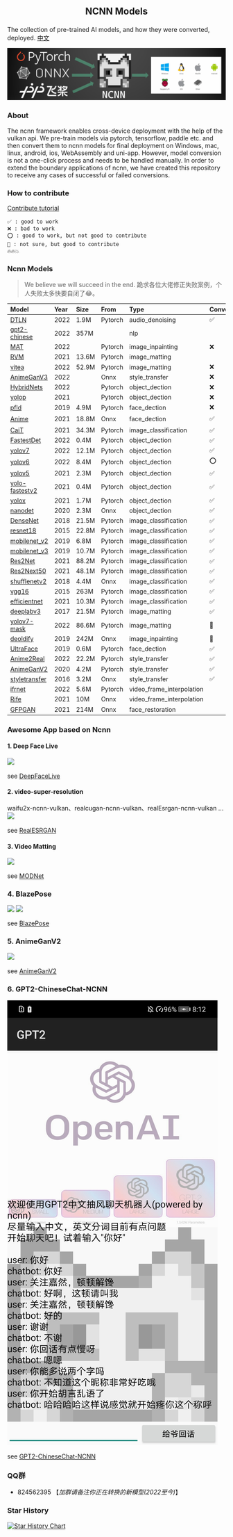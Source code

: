 ##  <p align="center"> NCNN Models </p>

The collection of pre-trained AI models, and how they were converted, deployed. [中文](README-CN.md)

![](docs/images/logo.png)

### About

The ncnn framework enables cross-device deployment with the help of the vulkan api. We pre-train models via pytorch, tensorflow, paddle etc. and then convert them to ncnn models for final deployment on Windows, mac, linux, android, ios, WebAssembly and uni-app. However, model conversion is not a one-click process and needs to be handled manually. In order to extend the boundary applications of ncnn, we have created this repository to receive any cases of successful or failed conversions.

### How to contribute

[Contribute tutorial](contribute.md)

	✅ : good to work
    ❌ : bad to work
    ⭕ : good to work, but not good to contribute
    🤔 : not sure, but good to contribute
    🔥🔥💥
### Ncnn Models

> We believe we will succeed in the end. 跪求各位大佬修正失败案例，个人失败太多快要自闭了😂。

| Model                                             | Year | Size  | From    | Type                      | Convert | NCNN | Hot  |
| :------------------------------------------------ | :--- | :---- | :------ | :------------------------ | :------ | :--- | :--- |
| [DTLN](audio_denoising/dtln)                      | 2022 | 1.9M  | Pytorch | audio_denoising           | ✅       | ✅    | 🔥    |
| [gpt2-chinese](nlp/gpt2-chinese)                  | 2022 | 357M  |         | nlp                       |         | ⭕    |      |
| [MAT](image_inpainting/mat)                       | 2022 |       | Pytorch | image_inpainting          | ❌       |      | 💥    |
| [RVM](image_matting/RVM)                          | 2021 | 13.6M | Pytorch | image_matting             |         | ✅    | 💥    |
| [vitea](image_matting/vitea)                      | 2022 | 52.9M | Pytorch | image_matting             | ❌       |      |      |
| [AnimeGanV3](style_transfer/animeganv3)           | 2022 |       | Onnx    | style_transfer            | ❌       |      | 🔥    |
| [HybridNets](object_dection/hybridnets)           | 2022 |       | Pytorch | object_dection            | ❌       |      |      |
| [yolop](object_dection/yolop)                     | 2021 |       | Pytorch | object_dection            | ❌       | 🤔    | 💥    |
| [pfld](face_dection/pfld)                         | 2019 | 4.9M  | Pytorch | face_dection              | ❌       | ✅    |      |
| [Anime](face_dection/Anime_Face)                  | 2021 | 18.8M | Onnx    | face_dection              | ✅       | ⭕    |      |
| [CaiT](image_classification/cait)                 | 2021 | 34.3M | Pytorch | image_classification      | ✅       |      |      |
| [FastestDet](object_dection/fastestdet)           | 2022 | 0.4M  | Pytorch | object_dection            | ✅       | ✅    | 💥    |
| [yolov7](object_dection/yolov7)                   | 2022 | 12.1M | Pytorch | object_dection            | ✅       | ✅    | 💥    |
| [yolov6](object_dection/yolov6)                   | 2022 | 8.4M  | Pytorch | object_dection            | ⭕       | ✅    |      |
| [yolov5](object_dection/yolov5)                   | 2021 | 2.3M  | Pytorch | object_dection            | ✅       | ✅    | 💥    |
| [yolo-fastestv2](object_dection/yolo-fastestv2)   | 2021 | 0.4M  | Pytorch | object_dection            | ✅       | ✅    | 💥    |
| [yolox](object_dection/yolox)                     | 2021 | 1.7M  | Pytorch | object_dection            | ✅       | ✅    |      |
| [nanodet](object_dection/nanodet)                 | 2020 | 2.3M  | Onnx    | object_dection            | ✅       | ✅    |      |
| [DenseNet](image_classification/denseNet)         | 2018 | 21.5M | Pytorch | image_classification      | ✅       | ✅    |      |
| [resnet18](image_classification/resnet18)         | 2015 | 22.8M | Pytorch | image_classification      | ✅       | ✅    |      |
| [mobilenet_v2](image_classification/mobilenet_v2) | 2019 | 6.8M  | Pytorch | image_classification      | ✅       | ✅    | 🔥    |
| [mobilenet_v3](image_classification/mobilenet_v3) | 2019 | 10.7M | Pytorch | image_classification      | ✅       | ✅    | 🔥    |
| [Res2Net](image_classification/res2net)           | 2021 | 88.2M | Pytorch | image_classification      | ✅       | ✅    |      |
| [Res2Next50](image_classification/res2next50)     | 2021 | 48.1M | Pytorch | image_classification      | ✅       | ✅    |      |
| [shufflenetv2](image_classification/shufflenetv2) | 2018 | 4.4M  | Onnx    | image_classification      | ✅       | ✅    |      |
| [vgg16](image_classification/vgg16)               | 2015 | 263M  | Pytorch | image_classification      | ✅       | ✅    |      |
| [efficientnet](image_classification/efficientnet) | 2021 | 10.3M | Pytorch | image_classification      | ✅       | ✅    | 🔥    |
| [deeplabv3](image_matting/deeplabv3)              | 2017 | 21.5M | Pytorch | image_matting             | ✅       | ✅    |      |
| [yolov7-mask](image_matting/yolov7_mask)          | 2022 | 86.6M | Pytorch | image_matting             | 🤔       | ✅    |      |
| [deoldify](image_inpainting/deoldify)             | 2019 | 242M  | Onnx    | image_inpainting          | 🤔       | ✅    | 🔥    |
| [UltraFace](face_dection/ultraface)               | 2019 | 0.6M  | Pytorch | face_dection              | ✅       | ✅    | 🔥    |
| [Anime2Real](style_transfer/anime2real)           | 2022 | 22.2M | Pytorch | style_transfer            | ✅       | ✅    |      |
| [AnimeGanV2](style_transfer/animeganv2)           | 2020 | 4.2M  | Pytorch | style_transfer            | ✅       | ✅    | 💥    |
| [styletransfer](style_transfer/styletransfer)     | 2016 | 3.2M  | Onnx    | style_transfer            | ✅       | ✅    |      |
| [ifrnet](Video_Frame_Interpolation/ifrnet)        | 2022 | 5.6M  | Pytorch | video_frame_interpolation |         | ✅    | 💥    |
| [Rife](Video_Frame_Interpolation/rife)            | 2021 | 10M   | Onnx    | video_frame_interpolation |         | ✅    |      |
| [GFPGAN](face_dection/GFPGAN)                     | 2021 | 214M  | Onnx    | face_restoration          |         | ✅    | 💥    |



### Awesome App based on Ncnn

####  1. Deep Face Live

![](https://github.com/gunpowder78/DeepFaceLive/raw/master/doc/deepfacelive_intro.png)

see [DeepFaceLive](https://github.com/gunpowder78/DeepFaceLive)

#### 2. video-super-resolution

waifu2x-ncnn-vulkan、realcugan-ncnn-vulkan、realEsrgan-ncnn-vulkan ...
![](https://github.com/Baiyuetribe/paper2gui/raw/main/docs/images/realESRGAN_RAM.png)

see [RealESRGAN](https://github.com/Baiyuetribe/paper2gui/blob/main/Video%20Super%20Resolution/RealESRGAN-GUI-RAM.md)

#### 3. Video Matting

![](https://github.com/ZHKKKe/MODNet/raw/master/doc/gif/homepage_demo.gif)

see [MODNet](https://github.com/Baiyuetribe/paper2gui/blob/main/VideoMatting/modnet_gui.md)

### 4. BlazePose
![](https://github.com/FeiGeChuanShu/ncnn_Android_BlazePose/raw/main/result.gif)
![](https://github.com/FeiGeChuanShu/ncnn_Android_BlazePose/raw/main/result_smoothing.gif)

see [BlazePose](https://github.com/FeiGeChuanShu/ncnn_Android_BlazePose)

### 5. AnimeGanV2

![](https://user-images.githubusercontent.com/26464535/142294796-54394a4a-a566-47a1-b9ab-4e715b901442.gif)

see [AnimeGanV2](https://github.com/Baiyuetribe/paper2gui/blob/main/Style%20Transfer/animegan_gui.md)

### 6. GPT2-ChineseChat-NCNN

![](https://github.com/EdVince/GPT2-ChineseChat-NCNN/raw/main/resources/android.jpg)

see [GPT2-ChineseChat-NCNN](https://github.com/EdVince/GPT2-ChineseChat-NCNN)

### QQ群
- 824562395 【*加群请备注你正在转换的新模型(2022至今)*】

### Star History

[![Star History Chart](https://api.star-history.com/svg?repos=Baiyuetribe/ncnn-models&type=Date)](https://star-history.com/#Baiyuetribe/ncnn-models&Date)
